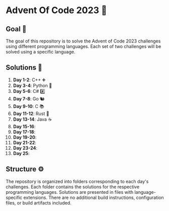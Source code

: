 # Advent Of Code 2023 🎄

## Goal 🎯
The goal of this repository is to solve the Advent of Code 2023 challenges using different programming languages. Each set of two challenges will be solved using a specific language.

## Solutions 🧩
 1. **Day 1-2**: C++ ➕
 2. **Day 3-4**: Python 🐍
 3. **Day 5-6**: C# #️⃣
 4. **Day 7-8**: Go 🐿️
 5. **Day 9-10**: C 📚
 6. **Day 11-12**: Rust 🦀
 7. **Day 13-14**: Java ☕
 8. **Day 15-16**:
 9. **Day 17-18**:
10. **Day 19-20**:
11. **Day 21-22**:
12. **Day 23-24**:
13. **Day 25**:

## Structure ⚙
The repository is organized into folders corresponding to each day's challenges. Each folder contains the solutions for the respective programming languages. Solutions are presented in files with language-specific extensions. There are no additional build instructions, configuration files, or build artifacts included.
